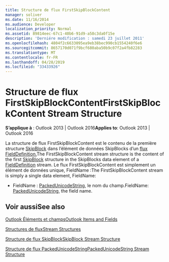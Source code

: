 ```yaml
---
title: Structure de flux FirstSkipBlockContent
manager: soliver
ms.date: 11/16/2014
ms.audience: Developer
localization_priority: Normal
ms.assetid: 89814eec-67c1-40b6-91d9-a58c3da0f15e
description: 'Derniére modification : samedi 23 juillet 2011'
ms.openlocfilehash: 4804f2c6633095ea9eb38bec990cb1554240f6e6
ms.sourcegitcommit: 8657170d071f9bcf680aba50b9c07f2a4fb82283
ms.translationtype: MT
ms.contentlocale: fr-FR
ms.lasthandoff: 04/28/2019
ms.locfileid: "33433926"
---
```

# <a name="firstskipblockcontent-stream-structure"></a><span data-ttu-id="de0c3-103">Structure de flux FirstSkipBlockContent</span><span class="sxs-lookup"><span data-stu-id="de0c3-103">FirstSkipBlockContent Stream Structure</span></span>

  
  
<span data-ttu-id="de0c3-104">**S’applique à** : Outlook 2013 | Outlook 2016</span><span class="sxs-lookup"><span data-stu-id="de0c3-104">**Applies to**: Outlook 2013 | Outlook 2016</span></span> 
  
<span data-ttu-id="de0c3-105">La structure de flux FirstSkipBlockContent est le contenu de la première structure [SkipBlock](skipblock-stream-structure.md) dans l’élément de données SkipBlocks d’un [flux FieldDefinition.](fielddefinition-stream-structure.md)</span><span class="sxs-lookup"><span data-stu-id="de0c3-105">The FirstSkipBlockContent stream structure is the content of the first [SkipBlock](skipblock-stream-structure.md) structure in the SkipBlocks data element of a [FieldDefinition](fielddefinition-stream-structure.md) stream.</span></span> <span data-ttu-id="de0c3-106">Le flux FirstSkipBlockContent est simplement un élément de données unique, FieldName :</span><span class="sxs-lookup"><span data-stu-id="de0c3-106">The FirstSkipBlockContent stream is simply a single data element, FieldName:</span></span> 
  
- <span data-ttu-id="de0c3-107">FieldName : [PackedUnicodeString](packedunicodestring-stream-structure.md), le nom du champ.</span><span class="sxs-lookup"><span data-stu-id="de0c3-107">FieldName: [PackedUnicodeString](packedunicodestring-stream-structure.md), the field name.</span></span>
    
## <a name="see-also"></a><span data-ttu-id="de0c3-108">Voir aussi</span><span class="sxs-lookup"><span data-stu-id="de0c3-108">See also</span></span>



[<span data-ttu-id="de0c3-109">Outlook Éléments et champs</span><span class="sxs-lookup"><span data-stu-id="de0c3-109">Outlook Items and Fields</span></span>](outlook-items-and-fields.md)
  
[<span data-ttu-id="de0c3-110">Structures de flux</span><span class="sxs-lookup"><span data-stu-id="de0c3-110">Stream Structures</span></span>](stream-structures.md)
  
[<span data-ttu-id="de0c3-111">Structure de flux SkipBlock</span><span class="sxs-lookup"><span data-stu-id="de0c3-111">SkipBlock Stream Structure</span></span>](skipblock-stream-structure.md)
  
[<span data-ttu-id="de0c3-112">Structure de flux PackedUnicodeString</span><span class="sxs-lookup"><span data-stu-id="de0c3-112">PackedUnicodeString Stream Structure</span></span>](packedunicodestring-stream-structure.md)


